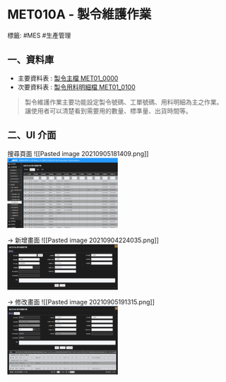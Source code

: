 # MET010A - 製令維護作業
標籤: #MES #生產管理

## 一、資料庫
- 主要資料表 : [製令主檔 MET01_0000](MET01_0000)
- 次要資料表 : [製令用料明細檔 MET01_0100](MET01_0100.md)

> 製令維護作業主要功能設定製令號碼、工單號碼、用料明細為主之作業。
> 讓使用者可以清楚看到需要用的數量、標準量、出貨時間等。

## 二、UI 介面
 搜尋頁面
![[Pasted image 20210905181409.png]]
<img src="../../../Pasted image 20210905181409.png" width=250 alt="LINE QR" />

-> 新增畫面
![[Pasted image 20210904224035.png]]
<img src="../../../Pasted image 20210904224035.png" width=250 alt="LINE QR" />


-> 修改畫面 
![[Pasted image 20210905191315.png]]
<img src="../../../Pasted image 20210905191315.png" width=250 alt="LINE QR" />





